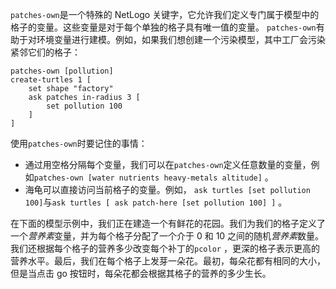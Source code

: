 `patches-own`是一个特殊的 NetLogo 关键字，它允许我们定义专门属于模型中的格子的变量。这些变量是对于每个单独的格子具有唯一值的变量。 `patches-own`有助于对环境变量进行建模。例如，如果我们想创建一个污染模型，其中工厂会污染紧邻它们的格子：



```
patches-own [pollution]
create-turtles 1 [
	set shape "factory"
	ask patches in-radius 3 [
		set pollution 100
	]
]
```


使用`patches-own`时要记住的事情：

- 通过用空格分隔每个变量，我们可以在`patches-own`定义任意数量的变量，例如`patches-own [water nutrients heavy-metals altitude]` 。
- 海龟可以直接访问当前格子的变量。例如， `ask turtles [set pollution 100]`与`ask turtles [ ask patch-here [set pollution 100] ]` 。


在下面的模型示例中，我们正在建造一个有鲜花的花园。我们为我们的格子定义了一个*营养素*变量，并为每个格子分配了一个介于 0 和 10 之间的随机*营养素*数量。我们还根据每个格子的营养多少改变每个补丁的`pcolor` ，更深的格子表示更高的营养水平。最后，我们在每个格子上发芽一朵花。最初，每朵花都有相同的大小，但是当点击 go 按钮时，每朵花都会根据其格子的营养的多少生长。
